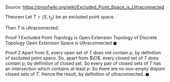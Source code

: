 # 

Source: https://proofwiki.org/wiki/Excluded_Point_Space_is_Ultraconnected

Theorem
Let $T = \left({S, \tau_{\bar p}}\right)$ be an excluded point space.

Then $T$ is ultraconnected.


Proof 1
Excluded Point Topology is Open Extension Topology of Discrete Topology
Open Extension Space is Ultraconnected
$\blacksquare$


Proof 2
Apart from $S$, every open set of $T$ does not contain $p$, by definition of excluded point space.
So, apart from $\O$, every closed set of $T$ does contain $p$, by definition of closed set.
So every pair of closed sets of $T$ has an intersection which contains at least $p$.
So there are no non-empty disjoint closed sets of $T$.
Hence the result, by definition of ultraconnected.
$\blacksquare$






